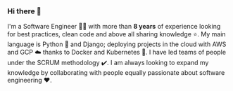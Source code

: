 ### Hi there 👋

I'm a Software Engineer 👨‍💻 with more than **8 years** of experience looking for best practices, clean code and above all sharing knowledge ⭐. My main language is Python 🐍 and Django; deploying projects in the cloud with AWS and GCP ☁️ thanks to Docker and Kubernetes 🚀. I have led teams of people under the SCRUM methodology ✔️. I am always looking to expand my knowledge by collaborating with people equally passionate about software engineering ❤️.
